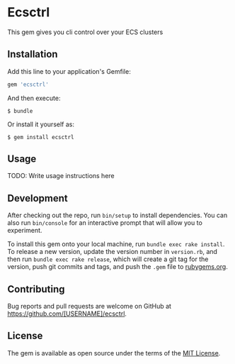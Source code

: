 # Ecsctrl

This gem gives you cli control over your ECS clusters

## Installation

Add this line to your application's Gemfile:

```ruby
gem 'ecsctrl'
```

And then execute:

    $ bundle

Or install it yourself as:

    $ gem install ecsctrl

## Usage

TODO: Write usage instructions here

## Development

After checking out the repo, run `bin/setup` to install dependencies. You can also run `bin/console` for an interactive prompt that will allow you to experiment.

To install this gem onto your local machine, run `bundle exec rake install`. To release a new version, update the version number in `version.rb`, and then run `bundle exec rake release`, which will create a git tag for the version, push git commits and tags, and push the `.gem` file to [rubygems.org](https://rubygems.org).

## Contributing

Bug reports and pull requests are welcome on GitHub at https://github.com/[USERNAME]/ecsctrl.


## License

The gem is available as open source under the terms of the [MIT License](http://opensource.org/licenses/MIT).

